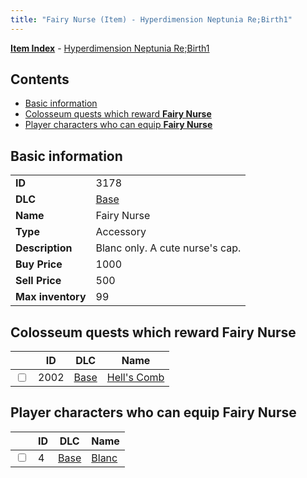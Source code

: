 ```yaml
---
title: "Fairy Nurse (Item) - Hyperdimension Neptunia Re;Birth1"
---
```


[**Item Index**](/neptunia/rb1/item/index.html) - [Hyperdimension Neptunia Re;Birth1](/neptunia/rb1)

## Contents

- [Basic information](#basic-information)
- [Colosseum quests which reward **Fairy Nurse**](#colosseum-quests-which-reward-fairy-nurse)
- [Player characters who can equip **Fairy Nurse**](#player-characters-who-can-equip-fairy-nurse)

## Basic information

|   |   |
| -- | -- |
| **ID** | 3178 |
| **DLC** | [Base](/neptunia/rb1/dlc/1-base.html) |
| **Name** | Fairy Nurse |
| **Type** | Accessory |
| **Description** | Blanc only. A cute nurse's cap. |
| **Buy Price** | 1000 |
| **Sell Price** | 500 |
| **Max inventory** | 99 |

## Colosseum quests which reward **Fairy Nurse**

|    | ID | DLC | Name |
| -- | -- | --- | ---- |
| <input type="checkbox" id="rb1-colosseum-1-2002" class="trackbox" /> | 2002 | [Base](/neptunia/rb1/dlc/1-base.html) | [Hell's Comb](/neptunia/rb1/colosseum/1-2002-hells-comb.html) |

## Player characters who can equip **Fairy Nurse**

|    | ID | DLC | Name |
| -- | -- | --- | ---- |
| <input type="checkbox" id="rb1-player-1-4" class="trackbox" /> | 4 | [Base](/neptunia/rb1/dlc/1-base.html) | [Blanc](/neptunia/rb1/player/1-4-blanc.html) |